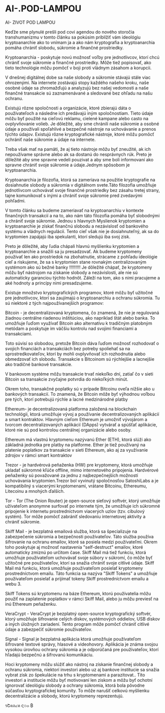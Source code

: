 # AI-.POD-LAMPOU


AI- ZIVOT POD LAMPOU

Keďže sme plynulé prešli pod covi agendou do nového storočia transhumanizmu v tomto článku sa pokúsim priblížiť vám ideológiu kryptoanarchie ako to vnímam ja a ako nám kryptografia a kryptoanarchia pomáha chrániť slobodu, súkromie a finančné prostriedky.


Kryptoanarchia - poskytuje novú možnosť voľby pre jednotlivcov, ktorí chcú chrániť svoje súkromie a finančné prostriedky. Môže tiež popisovať, ako tieto technológie môžu pomôcť v boji proti vládnym zásahom a korupcii.

V dnešnej digitálnej dobe sa naše slobody a súkromie stávajú stále viac ohrozenými. Na internete zostávajú stopy každého našeho kroku, naše osobné údaje sa zhromažďujú a analyzujú bez našej vedomosti a naše finančné transakcie sú zaznamenávané a sledované bez ohľadu na našu ochranu.


Existujú rôzne spoločnosti a organizácie, ktoré zbierajú dáta o používateľoch a následne ich predávajú iným spoločnostiam. Tieto údaje môžu byť použité na cieľovú reklamu, cielené kampane alebo casto na ovplyvňovanie volieb.
Je dôležité, aby sme chránili naše súkromie a osobné údaje a používali spoľahlivé a bezpečné nástroje na uchovávanie a prenos týchto údajov. Existujú rôzne kryptografické nástroje, ktoré môžu pomôcť ochrániť naše súkromie a údaje na internete.

Treba však mať na pamäti, že aj tieto nástroje môžu byť zneužité, ak ich nepoužívame správne alebo ak sa dostanú do nesprávnych rúk. Preto je dôležité aby sme spravne vedeli pouzivat a aby sme boli informovaní ako spravne chrániť svoje súkromie a údaje.Jednym spôsobom je kryptoanarchia.

Kryptoanarchia je filozofia, ktorá sa zameriava na použitie kryptografie na dosiahnutie slobody a súkromia v digitálnom svete.Táto filozofia umožňuje jednotlivcom uchovávať svoje finančné prostriedky bez zásahu tretej strany, tajne komunikovať s inými a chrániť svoje súkromie pred zvedavými pohľadmi.

V tomto článku sa budeme zameriavať na kryptoanarchiu v kontexte finančných transakcií a na to, ako nám táto filozofia pomáha byť slobodnými a chrániť svoje súkromie.
Jednou s hlavnych Myslienok kryptomien a kryptoanarchie je získať finančnú slobodu a nezávislosť od bankového systému a vládnych regulácií. Tento cieľ však nie je dosiahnuteľný, ak sa do kryptomien zapájajú iba spekulanti, ktorí sledujú iba svoj zisk.

Preto je dôležité, aby ľudia chápali hlavnú myšlienku kryptomien a kryptoanarchie a snažili sa ju presadzovať. Ak budeme kryptomeny používať len ako prostriedok na zbohatnutie, strácame z pohľadu ideológie cieľ a riskujeme, že sa s kryptomien stane rovnakým centralizovaným systémom ako sú bežné banky !!!!!!!!! 
Je dôležité chápať, že kryptomeny môžu byť nástrojom na získanie slobody a nezávislosti, ale nie sú automaticky garanciou týchto hodnôt. Záleží na tom, ako s nimi pracujeme a aké hodnoty a princípy nimi presadzujeme.

Existuje množstvo kryptografických programov, ktoré môžu byť užitočné pre jednotlivcov, ktorí sa zaujímajú o kryptoanarchiu a ochranu súkromia. Tu sú niektoré z tých najpoužívanejších programov:

Bitcoin - je decentralizovaná kryptomena, čo znamená, že nie je regulovaná žiadnou centrálne riadenou inštitúciou, ako napríklad štát alebo banka. To umožňuje ľuďom využívať Bitcoin ako alternatívu k tradičným platobným metódam a poskytuje im väčšiu kontrolu nad svojimi financiami a transakciami.

Toto súvisí so slobodou, pretože Bitcoin dáva ľuďom možnosť rozhodovať o svojich financiách a transakciách bez potreby spoliehať sa na sprostredkovateľov, ktorí by mohli ovplyvňovať ich rozhodnutia alebo obmedzovať ich slobodu.
Transakcie s Bitcoinom sú rýchlejšie a lacnejšie ako tradičné bankové transakcie.

V bankovom systéme môžu transakcie trvať niekoľko dní, zatiaľ čo v sieti Bitcoin sa transakcie zvyčajne potvrdia do niekoľkých minút.

Okrem toho, transakčné poplatky sú v prípade Bitcoinu oveľa nižšie ako u bankových transakcií. To znamená, že Bitcoin môže byť výhodnou voľbou pre tých, ktorí potrebujú rýchle a lacné medzinárodné platby

Ethereum- je decentralizovaná platforma založená na blockchain technológii, ktorá umožňuje vývoj a používanie decentralizovaných aplikácií a smart kontraktov. Hlavným cieľom Ethereum je umožniť vývojárom a tvorcom decentralizovaných aplikácií (DApps) vytvárať a spúšťať aplikácie, ktoré nie sú pod kontrolou centrálnej organizácie alebo osoby.

Ethereum má vlastnú kryptomenu nazývanú Ether (ETH), ktorá slúži ako základná jednotka pre platby na platforme. Ether je tiež používaný na platenie poplatkov za transakcie v sieti Ethereum, ako aj za využívanie zdrojov v rámci smart kontraktov

Trezor - je hardvérová peňaženka (HW) pre kryptomeny, ktorá umožňuje ukladať súkromné kľúče offline, mimo internetového pripojenia. Hardvérové peňaženky sú považované za jednu z najbezpečnejších možností uchovávania kryptomien.Trezor bol vyvinutý spoločnosťou SatoshiLabs a je kompatibilný s viacerými kryptomenami, vrátane Bitcoinu, Ethereumu, Litecoinu a mnohých ďalších. 

Tor - Tor (The Onion Router) je open-source sieťový softvér, ktorý umožňuje užívateľom anonymne surfovať po internete tým, že umožňuje ich súkromné pripojenie k internetu prostredníctvom viacerých uzlov (tzv. cibulový systém). Tor môže pomôcť zabrániť sledovaniu internetovej aktivity a chrániť súkromie.

Skiff Mail - je bezplatná emailová služba, ktorá sa špecializuje na zabezpečenie súkromia a bezpečnosti používateľov. Táto služba používa šifrovanie na ochranu emailov, ktoré sa posiela medzi používateľmi.
Okrem toho poskytuje aj možnosť nastavenia "self-destruct" emailov, ktoré automaticky zmiznú po určitom čase. Skiff Mail má tiež funkciu, ktorá umožňuje používateľom uchovávať svoje súbory v súkromí, čo môže byť užitočné pre používateľov, ktorí sa snažia chrániť svoje citlivé údaje.
Skiff Mail má funkciu, ktorá umožňuje používateľom posielať kryptomeny prostredníctvom emailu. Táto funkcia sa nazýva "Skiff Tokens" a umožňuje používateľom posielať a prijímať tokeny Skiff prostredníctvom emailu a webu 3.

Skiff Tokens sú kryptomenu na báze Ethereum, ktorú používatelia môžu použiť na zaplatenie poplatkov v rámci Skiff Mail, alebo ju môžu previesť na inú Ethereum peňaženku.

VeraCrypt - VeraCrypt je bezplatný open-source kryptografický softvér, ktorý umožňuje šifrovanie celých diskov, systémových oddielov, USB diskov a iných úložných zariadení. Tento program môže pomôcť chrániť citlivé údaje a zabezpečiť súkromie používateľov.

Signal - Signal je bezplatná aplikácia ktorá umožňuje používateľom šifrované textové správy, hlasové a videohovory. Aplikácia je známa svojou vysokou úrovňou ochrany súkromia a je odporúčaná pre používateľov, ktorí hľadajú bezpečnú a šifrovanú komunikáciu.

Hoci kryptomeny môžu slúžiť ako nástroj na získanie finančnej slobody a ochranu súkromia, niektorí investori alebo uz aj bankove institucie sa snažia vybrat zisk zo špekulácie na trhu s kryptomenami a parazitovat..
Títo investori a institucie môžu byť motivovaní len ziskom a môžu byť ochotní ignorovať ideológiu slobody a ochrany súkromia, ktorá bola pôvodne súčasťou kryptografickej komunity. To môže narušiť celkovú myšlienku decentralizácie a slobody, ktorú kryptomeny reprezentujú.

รՇคภ๔ค ς๏๓ ₿ 
